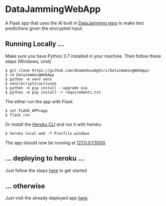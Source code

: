 # DataJammingWebApp

A Flask app that uses the AI built in [DataJamming repo](https://github.com/mhamedouadghiri/DataJamming/) to make text predictions given the encrypted input.


## Running Locally ...
Make sure you have Python 3.7 installed in your machine. Then follow these steps (Windows, cmd)
```
$ git clone https://github.com/mhamedouadghiri/DataJammingWebApp/
$ cd DataJammingWebApp
$ python -m venv venv
$ venv\Scripts\activate
$ python -m pip install --upgrade pip
$ python -m pip install -r requirements.txt
```

The either run the app with Flask
```
$ set FLASK_APP=app
$ flask run
```

Or install the [Heroku CLI](https://devcenter.heroku.com/articles/heroku-cli) and run it with heroku
```
$ heroku local web -f Procfile.windows
```

The app should now be running at [127.0.0.1:5000](http://127.0.0.1:5000/).


## ... deploying to heroku ...
Just follow the steps [here](https://devcenter.heroku.com/articles/getting-started-with-python) to get started


## ... otherwise
Just visit the already deployed app [here](http://medpfa.herokuapp.com/).
